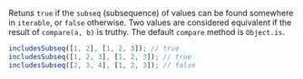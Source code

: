 Retuns `true` if the `subseq` (subsequence) of values can be found somewhere in `iterable`, or `false` otherwise. Two values are considered equivalent if the result of `compare(a, b)` is truthy. The default `compare` method is `Object.is`.

```js
includesSubseq([1, 2], [1, 2, 3]); // true
includesSubseq([1, 2, 3], [1, 2, 3]); // true
includesSubseq([2, 3, 4], [1, 2, 3]); // false
```
